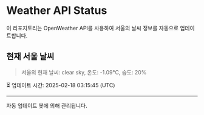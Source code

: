 
# Weather API Status

이 리포지토리는 OpenWeather API를 사용하여 서울의 날씨 정보를 자동으로 업데이트합니다.

## 현재 서울 날씨
> 서울의 현재 날씨: clear sky, 온도: -1.09°C, 습도: 20%

⏳ 업데이트 시간: 2025-02-18 03:15:45 (UTC)

---
자동 업데이트 봇에 의해 관리됩니다.
